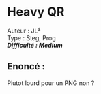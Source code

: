 # Heavy QR

Auteur : JL²  
Type : Steg, Prog  
***Difficulté : Medium***

## Enoncé :
Plutot lourd pour un PNG non ?